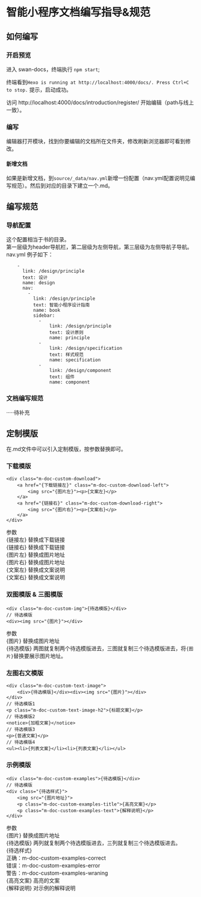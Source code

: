 # 智能小程序文档编写指导&规范
## 如何编写

### 开启预览
进入 swan-docs，终端执行 `npm start`;

终端看到`Hexo is running at http://localhost:4000/docs/. Press Ctrl+C to stop.` 提示，启动成功。

访问 http://localhost:4000/docs/introduction/register/ 开始编辑（path与线上一致）。

### 编写
编辑器打开模块，找到你要编辑的文档所在文件夹，修改刷新浏览器即可看到修改。

#### 新增文档
如果是新增文档，到`source/_data/nav.yml`新增一份配置（nav.yml配置说明见编写规范）。然后到对应的目录下建立一个.md。

## 编写规范

### 导航配置
这个配置相当于书的目录。<br/>
第一层级为header导航栏，第二层级为左侧导航，第三层级为左侧导航子导航。<br/>
nav.yml 例子如下：
```
    -
      link: /design/principle
      text: 设计
      name: design
      nav:
        -
          link: /design/principle
          text: 智能小程序设计指南
          name: book
          sidebar:
            -
                link: /design/principle
                text: 设计原则
                name: principle
            -
                link: /design/specification
                text: 样式规范
                name: specification
            -
                link: /design/component
                text: 组件
                name: component
```

### 文档编写规范

·····待补充

## 定制模版
在.md文件中可以引入定制模版，按参数替换即可。

### 下载模版
```
<div class="m-doc-custom-download">
    <a href="{下载链接左}" class="m-doc-custom-download-left">
        <img src="{图片左}"><p>{文案左}</p>
    </a>
    <a href="{链接右}" class="m-doc-custom-download-right">
        <img src="{图片右}"><p>{文案右}</p>
    </a>
</div>
```
参数<br/>
{链接左} 替换成下载链接<br/>
{链接右} 替换成下载链接<br/>
{图片左} 替换成图片地址<br/>
{图片右} 替换成图片地址<br/>
{文案左} 替换成文案说明<br/>
{文案右} 替换成文案说明<br/>

### 双图模版 & 三图模版
```
<div class="m-doc-custom-img">{待选模版}</div>
// 待选模版
<div><img src="{图片}"></div>
```
参数<br/>
{图片} 替换成图片地址<br/>
{待选模版} 两图就复制两个待选模版进去，三图就复制三个待选模版进去，将`{图片}`替换要展示图片地址。<br/>

### 左图右文模版
```
<div class="m-doc-custom-text-image">
    <div>{待选模版}</div><div><img src="{图片}"></div>
</div>
// 待选模版1
<p class="m-doc-custom-text-image-h2">{标题文案}</p>
// 待选模版2
<notice>{加粗文案}</notice>
// 待选模版3
<p>{普通文案}</p>
// 待选模版4
<ul><li>{列表文案}</li><li>{列表文案}</li></ul>
```
### 示例模版
```
<div class="m-doc-custom-examples">{待选模版}</div>
// 待选模版
<div class="{待选样式}">
    <img src="{图片地址}">
    <p class="m-doc-custom-examples-title">{高亮文案}</p>
    <p class="m-doc-custom-examples-text">{解释说明}</p>
</div>
```
参数<br/>
{图片} 替换成图片地址<br/>
{待选模版} 两列就复制两个待选模版进去，三列就复制三个待选模版进去。<br/>
{待选样式}<br/>
  正确：m-doc-custom-examples-correct<br/>
  错误：m-doc-custom-examples-error<br/>
  警告：m-doc-custom-examples-wraning<br/>
{高亮文案} 高亮的文案<br/>
{解释说明} 对示例的解释说明<br/>
